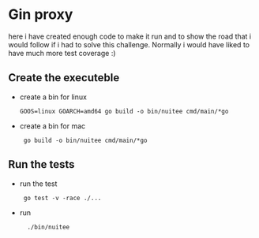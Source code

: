 # Gin proxy

here i have created enough code to make it run and to show the road that i would follow if i had to solve this challenge.
Normally i would have liked to have much more test coverage :) 

## Create the executeble
- create a bin for linux
    ```
    GOOS=linux GOARCH=amd64 go build -o bin/nuitee cmd/main/*go
    ```
- create a bin for mac
  ```
   go build -o bin/nuitee cmd/main/*go
    ```
## Run the tests

- run the test
  ```
   go test -v -race ./...
  ```
- run
  ```
    ./bin/nuitee
  ```
